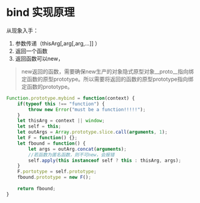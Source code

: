 # bind 实现原理

从现象入手：

1. 参数传递（thisArg[,arg[,arg,...]] ）
2. 返回一个函数
3. 返回函数可以new，

> new返回的函数，需要确保new生产的对象隐式原型对象__proto__指向绑定函数的原型prototype。所以需要将返回的函数的原型prototype指向绑定函数的prototype。

```js
Function.prototype.mybind = function(context) {
    if(typeof this !== "function") {
        throw new Error("must be a function!!!!!");
    }
    let thisArg = context || window;
    let self = this;
    let outArgs = Array.prototype.slice.call(arguments, 1);
    let F = function() {};
    let fbound = function() {
        let args = outArg.concat(arguments);
        //若函数为匿名函数，则不可new，会报错
        self.apply(this instanceof self ? this : thisArg, args);
    }
    F.portotype = self.prototype;
    fbound.prototype = new F();
    
    return fbound;
}
```
